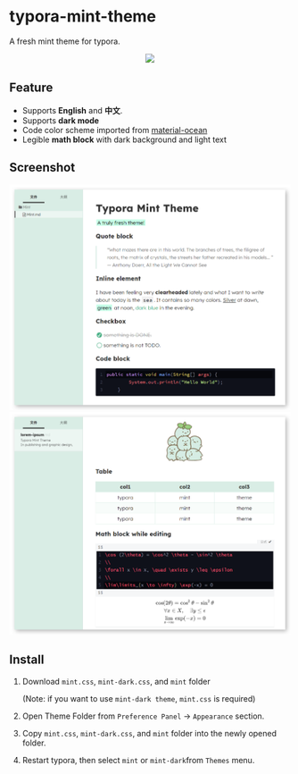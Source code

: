 # typora-mint-theme

A fresh mint theme for typora.
<p align="center">
<img src="https://cdn140.picsart.com/264182024029212.png?type=webp&to=min&r=640" width="120px" />
</p>

## Feature

- Supports **English** and **中文**.
- Supports **dark mode**
- Code color scheme imported from [material-ocean](https://codemirror.net/theme/material-ocean.css)
- Legible **math block** with dark background and light text

## Screenshot

![mint1](./image1.png)
![mint2](./image2.png)


## Install

1. Download `mint.css`,  `mint-dark.css`, and `mint` folder 

    (Note: if you want to use `mint-dark theme`, `mint.css` is required)

2. Open Theme Folder from `Preference Panel` → `Appearance` section.

3. Copy `mint.css`,  `mint-dark.css`, and `mint` folder into the newly opened folder.

4. Restart typora, then select `mint` or `mint-dark`from `Themes` menu.
